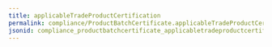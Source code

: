 ```yaml
---
title: applicableTradeProductCertification
permalink: compliance/ProductBatchCertificate.applicableTradeProductCertification.html
jsonid: compliance_productbatchcertificate_applicabletradeproductcertification
---
```

